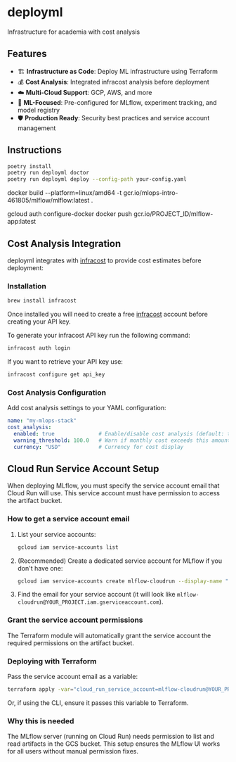 # deployml
Infrastructure for academia with cost analysis

## Features

- 🏗️ **Infrastructure as Code**: Deploy ML infrastructure using Terraform
- 💰 **Cost Analysis**: Integrated infracost analysis before deployment
- ☁️ **Multi-Cloud Support**: GCP, AWS, and more
- 🔬 **ML-Focused**: Pre-configured for MLflow, experiment tracking, and model registry
- 🛡️ **Production Ready**: Security best practices and service account management

## Instructions

```bash
poetry install
poetry run deployml doctor
poetry run deployml deploy --config-path your-config.yaml
```

docker build --platform=linux/amd64 -t gcr.io/mlops-intro-461805/mlflow/mlflow:latest .

gcloud auth configure-docker docker push gcr.io/PROJECT_ID/mlflow-app:latest

## Cost Analysis Integration

deployml integrates with [infracost](https://www.infracost.io/) to provide cost estimates before deployment:

### Installation
```bash
brew install infracost
```
Once installed you will need to create a free [infracost](https://www.infracost.io/) account before creating your API key. 

To generate your infracost API key run the following command:

```bash
infracost auth login
```
If you want to retrieve your API key use:
```bash
infracost configure get api_key
```

### Cost Analysis Configuration
Add cost analysis settings to your YAML configuration:

```yaml
name: "my-mlops-stack"
cost_analysis:
  enabled: true              # Enable/disable cost analysis (default: true)
  warning_threshold: 100.0   # Warn if monthly cost exceeds this amount
  currency: "USD"            # Currency for cost display
```

## Cloud Run Service Account Setup

When deploying MLflow, you must specify the service account email that Cloud Run will use. This service account must have permission to access the artifact bucket.

### How to get a service account email

1. List your service accounts:
   ```sh
   gcloud iam service-accounts list
   ```
2. (Recommended) Create a dedicated service account for MLflow if you don't have one:
   ```sh
   gcloud iam service-accounts create mlflow-cloudrun --display-name "MLflow Cloud Run Service Account"
   ```
3. Find the email for your service account (it will look like `mlflow-cloudrun@YOUR_PROJECT.iam.gserviceaccount.com`).

### Grant the service account permissions

The Terraform module will automatically grant the service account the required permissions on the artifact bucket.

### Deploying with Terraform

Pass the service account email as a variable:

```sh
terraform apply -var="cloud_run_service_account=mlflow-cloudrun@YOUR_PROJECT.iam.gserviceaccount.com"
```

Or, if using the CLI, ensure it passes this variable to Terraform.

### Why this is needed

The MLflow server (running on Cloud Run) needs permission to list and read artifacts in the GCS bucket. This setup ensures the MLflow UI works for all users without manual permission fixes.